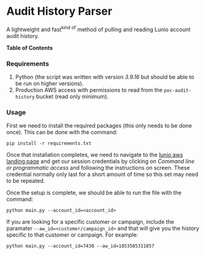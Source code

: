 # Audit History Parser
A lightweight and fast<sup>kind of</sup> method of pulling and reading Lunio account audit history.

**Table of Contents**


### Requirements
1. Python (the script was written with version *3.9.16* but should be able to be run on higher versions).
2. Production AWS access with permissions to read from the `poc-audit-history` bucket (read only minimum).

### Usage
First we need to install the required packages (this only needs to be done once). This can be done with the command:
```shell
pip install -r requirements.txt
```

Once that installation completes, we need to navigate to the [lunio aws landing page](https://lunio.awsapps.com/start#/ "lunio aws landing page") and get our session credentials  by clicking on _Command line or programmatic access_ and following the instructions on screen. These credential normally only last for a short amount of time so this set may need to be repeated.

Once the setup is complete, we should be able to run the file with the command:
```shell
python main.py --account_id=<account_id> 
```
If you are looking for a specific customer or campaign, include the paramater `--aw_id=<customer/campaign_id>` and that will give you the history specific to that customer or campaign. For example:

```shell
python main.py --account_id=7430 --aw_id=1853585311857
```